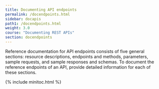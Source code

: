 ```yaml
---
title: Documenting API endpoints
permalink: /docendpoints.html
sidebar: docapis
path1: /docendpoints.html
weight: 3.0
course: "Documenting REST APIs"
section: docendpoints
---
```


Reference documentation for API endpoints consists of five general sections: resource descriptions, endpoints and methods, parameters, sample requests, and sample responses and schemas. To document the reference endpoints of an API, provide detailed information for each of these sections.

{% include minitoc.html %}
